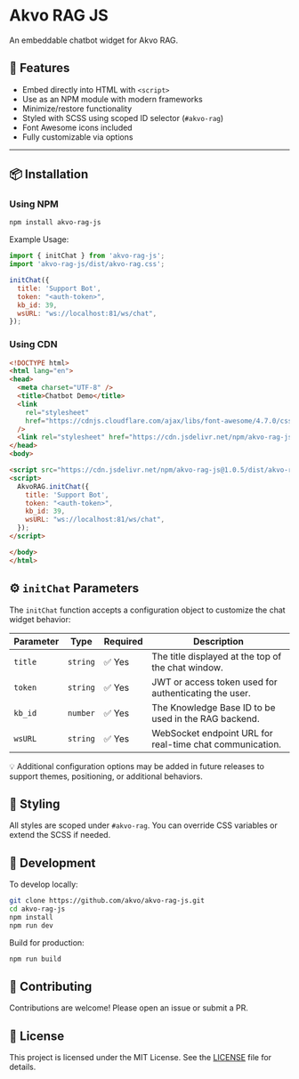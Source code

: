 # Akvo RAG JS

An embeddable chatbot widget for Akvo RAG.

## 🎯 Features

- Embed directly into HTML with `<script>`
- Use as an NPM module with modern frameworks
- Minimize/restore functionality
- Styled with SCSS using scoped ID selector (`#akvo-rag`)
- Font Awesome icons included
- Fully customizable via options

---

## 📦 Installation

### Using NPM

```bash
npm install akvo-rag-js
```

Example Usage:

```javascript
import { initChat } from 'akvo-rag-js';
import 'akvo-rag-js/dist/akvo-rag.css';

initChat({
  title: 'Support Bot',
  token: "<auth-token>",
  kb_id: 39,
  wsURL: "ws://localhost:81/ws/chat",
});

```

### Using CDN

```html
<!DOCTYPE html>
<html lang="en">
<head>
  <meta charset="UTF-8" />
  <title>Chatbot Demo</title>
  <link
    rel="stylesheet"
    href="https://cdnjs.cloudflare.com/ajax/libs/font-awesome/4.7.0/css/font-awesome.min.css"
  />
  <link rel="stylesheet" href="https://cdn.jsdelivr.net/npm/akvo-rag-js@1.0.5/dist/akvo-rag.css" />
</head>
<body>

<script src="https://cdn.jsdelivr.net/npm/akvo-rag-js@1.0.5/dist/akvo-rag.js"></script>
<script>
  AkvoRAG.initChat({
    title: 'Support Bot',
    token: "<auth-token>",
    kb_id: 39,
    wsURL: "ws://localhost:81/ws/chat",
  });
</script>

</body>
</html>
```

## ⚙️ `initChat` Parameters

The `initChat` function accepts a configuration object to customize the chat widget behavior:

| Parameter | Type     | Required | Description                                              |
| --------- | -------- | -------- | -------------------------------------------------------- |
| `title`   | `string` | ✅ Yes    | The title displayed at the top of the chat window.       |
| `token`   | `string` | ✅ Yes    | JWT or access token used for authenticating the user.    |
| `kb_id`   | `number` | ✅ Yes    | The Knowledge Base ID to be used in the RAG backend.     |
| `wsURL`   | `string` | ✅ Yes    | WebSocket endpoint URL for real-time chat communication. |

💡 Additional configuration options may be added in future releases to support themes, positioning, or additional behaviors.

## 🎨 Styling

All styles are scoped under `#akvo-rag`. You can override CSS variables or extend the SCSS if needed.

## 🧱 Development

To develop locally:

```bash
git clone https://github.com/akvo/akvo-rag-js.git
cd akvo-rag-js
npm install
npm run dev
```

Build for production:
```bash
npm run build
```

## 🤝 Contributing

Contributions are welcome! Please open an issue or submit a PR.

## 📄 License
This project is licensed under the MIT License. See the [LICENSE](LICENSE) file for details.
